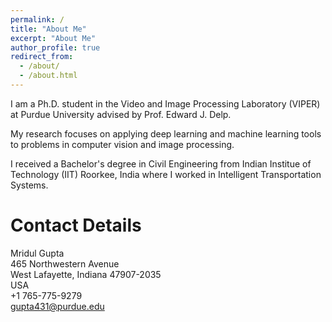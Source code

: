 ```yaml
---
permalink: /
title: "About Me"
excerpt: "About Me"
author_profile: true
redirect_from: 
  - /about/
  - /about.html
---
```


I am a Ph.D. student in the Video and Image Processing Laboratory (VIPER) at Purdue University advised by Prof. Edward J. Delp.

My research focuses on applying deep learning and machine learning tools to problems in computer vision and image processing.

I received a Bachelor's degree in Civil Engineering from Indian Institue of Technology (IIT) Roorkee, India where I worked in Intelligent Transportation Systems.


Contact Details
======
Mridul Gupta\
465 Northwestern Avenue\
West Lafayette, Indiana 47907-2035\
USA\
+1 765-775-9279\
gupta431@purdue.edu


